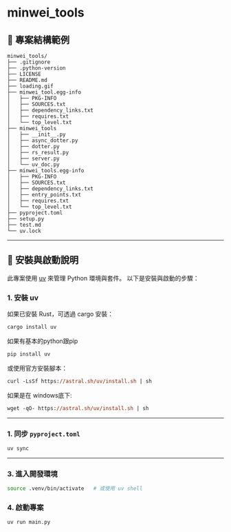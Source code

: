 # minwei_tools

## 📁 專案結構範例

```
minwei_tools/
├── .gitignore
├── .python-version
├── LICENSE
├── README.md
├── loading.gif
├── minwei_tool.egg-info
│   ├── PKG-INFO
│   ├── SOURCES.txt
│   ├── dependency_links.txt
│   ├── requires.txt
│   └── top_level.txt
├── minwei_tools
│   ├── __init__.py
│   ├── async_dotter.py
│   ├── dotter.py
│   ├── rs_result.py
│   ├── server.py
│   └── uv_doc.py
├── minwei_tools.egg-info
│   ├── PKG-INFO
│   ├── SOURCES.txt
│   ├── dependency_links.txt
│   ├── entry_points.txt
│   ├── requires.txt
│   └── top_level.txt
├── pyproject.toml
├── setup.py
├── test.md
└── uv.lock
```

---

## 🚀 安裝與啟動說明

此專案使用 [uv](https://github.com/astral-sh/uv) 來管理 Python 環境與套件。
以下是安裝與啟動的步驟：

### 1. 安裝 uv

如果已安裝 Rust，可透過 cargo 安裝：

```bash
cargo install uv
```

如果有基本的python跟pip

```bash
pip install uv
```

或使用官方安裝腳本：

```ps
curl -LsSf https://astral.sh/uv/install.sh | sh
```

如果是在 windows底下:
```ps
wget -qO- https://astral.sh/uv/install.sh | sh

```

---

### 1. 同步 `pyproject.toml` 

```bash
uv sync
```

---

### 3. 進入開發環境

```bash
source .venv/bin/activate   # 或使用 uv shell
```

### 4. 啟動專案
```bash
uv run main.py
```

